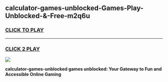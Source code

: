 
## calculator-games-unblocked-Games-Play-Unblocked-&-Free-m2q6u
<h3>
<a href="https://premium76.site?title=calculator-games-unblocked&ref=24A">CLICK TO PLAY</a></h3>
<hr>

<h3>
<a href="https://premium76.site?title=calculator-games-unblocked&ref=24A">CLICK 2 PLAY</a>
  
</h3>

<a href="https://premium76.site?title=calculator-games-unblocked&ref=24A"><img src="https://clearcache.store/games.png"></a>


**calculator-games-unblocked games unblocked: Your Gateway to Fun and Accessible Online Gaming**
